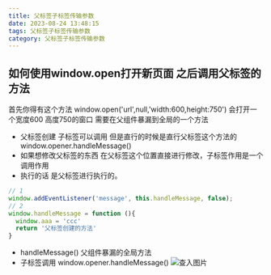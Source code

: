 ```yaml
---
title: 父标签子标签传输参数
date: 2023-08-24 13:48:15
tags: 父标签子标签传输参数
category: 父标签子标签传输参数 
---
```

## 如何使用window.open打开新页面 之后调用父标签的方法
首先你得有这个方法 window.open('url',null,'width:600,height:750')
会打开一个宽度600 高度750的窗口
需要在父组件暴漏到全局的一个方法
- 父标签创建  子标签可以调用 但是直行的时候是直行父标签这个方法的 window.opener.handleMessage()
- 如果想修改父标签的东西  在父标签这个位置直接进行修改，子标签作用是一个调用作用
- 执行的话 是父标签进行执行的。
```js
// 1
window.addEventListener('message', this.handleMessage, false);
// 2
window.handleMessage = function (){
  window.aaa = 'ccc'
  return '父标签创建的方法'
}
```
- handleMessage()  父组件暴漏的全局方法
- 子标签调用 window.opener.handleMessage()
![查入图片](./fzbq.png)


